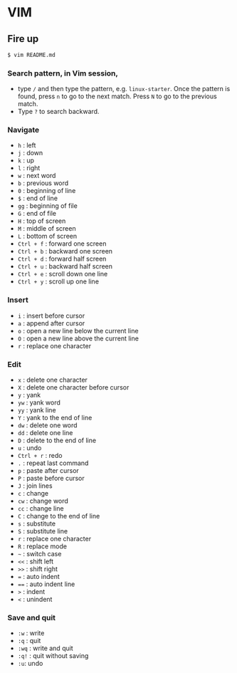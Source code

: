 # VIM

## Fire up
```bash
$ vim README.md
```

### Search pattern, in Vim session, 
- type `/` and then type the pattern, e.g. `linux-starter`.
Once the pattern is found, press `n` to go to the next match. Press `N` to go to the previous match.
- Type `?` to search backward.

[//]: # (- Type `*` to search the word under the cursor.)
[//]: # (- Type `#` to search the word under the cursor backward.)

### Navigate
- `h` : left
- `j` : down
- `k` : up
- `l` : right
- `w` : next word
- `b` : previous word
- `0` : beginning of line
- `$` : end of line
- `gg` : beginning of file
- `G` : end of file
- `H` : top of screen
- `M` : middle of screen
- `L` : bottom of screen
- `Ctrl + f` : forward one screen
- `Ctrl + b` : backward one screen
- `Ctrl + d` : forward half screen
- `Ctrl + u` : backward half screen
- `Ctrl + e` : scroll down one line
- `Ctrl + y` : scroll up one line

### Insert
- `i` : insert before cursor
- `a` : append after cursor
- `o` : open a new line below the current line
- `O` : open a new line above the current line
- `r` : replace one character

### Edit
- `x` : delete one character
- `X` : delete one character before cursor
- `y` : yank
- `yw` : yank word
- `yy` : yank line
- `Y` : yank to the end of line
- `dw` : delete one word
- `dd` : delete one line
- `D` : delete to the end of line
- `u` : undo
- `Ctrl + r` : redo
- `.` : repeat last command
- `p` : paste after cursor
- `P` : paste before cursor
- `J` : join lines
- `c` : change
- `cw` : change word
- `cc` : change line
- `C` : change to the end of line
- `s` : substitute
- `S` : substitute line
- `r` : replace one character
- `R` : replace mode
- `~` : switch case
- `<<` : shift left
- `>>` : shift right
- `=` : auto indent
- `==` : auto indent line
- `>` : indent
- `<` : unindent

### Save and quit
- `:w` : write
- `:q` : quit
- `:wq` : write and quit
- `:q!` : quit without saving
- `:u`: undo